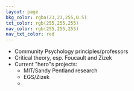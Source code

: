 ```yaml
---
layout: page
bkg_color: rgba(23,23,255,0.5)
txt_color: rgb(255,255,255)
nav_color: rgb(255,255,255)
nav_txt_color: red
---
```


* Community Psychology principles/professors
* Critical theory, esp. Foucault and Zizek
* Current "hero"s projects:
  * MIT/Sandy Pentland research
  * EGS/Zizek
  *
